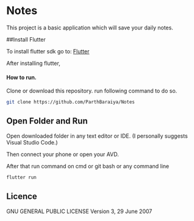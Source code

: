 # Notes
This project is a basic application which will save your daily notes.

##Install Flutter

To install flutter sdk go to: [Flutter](https://flutter.dev/docs/get-started/install/windows)

After installing flutter,

#### How to run.

Clone or download this repository. run following command to do so.
```bash
git clone https://github.com/ParthBaraiya/Notes
```

## Open Folder and Run

Open downloaded folder in any text editor or IDE.
(I personally suggests Visual Studio Code.)

Then connect your phone or open your AVD.

After that run command on cmd or git bash or any command line

```bash
flutter run
```
## Licence

GNU GENERAL PUBLIC LICENSE Version 3, 29 June 2007
 
